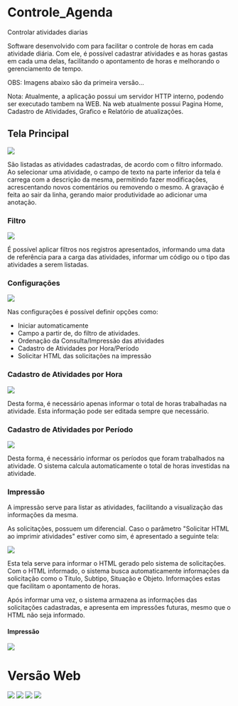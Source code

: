 # Controle_Agenda
Controlar atividades diarias

Software desenvolvido com para facilitar o controle de horas em cada atividade diária.
Com ele, é possível cadastrar atividades e as horas gastas em cada uma delas, facilitando o apontamento de horas e melhorando o gerenciamento de tempo.

OBS: Imagens abaixo são da primeira versão...

Nota: Atualmente, a aplicação possui um servidor HTTP interno, podendo ser executado tambem na WEB. Na web atualmente possui Pagina Home, Cadastro de Atividades, Grafico e Relatório de atualizações.


<h2>Tela Principal</h2>
<img src="https://github.com/GiovaniDaSilva/Controle_Agenda/blob/master/Imagens/Tela%20Principal.PNG">

São listadas as atividades cadastradas, de acordo com o filtro informado.
Ao selecionar uma atividade, o campo de texto na parte inferior da tela é carrega com a descrição da mesma, permitindo fazer modificações, acrescentando novos comentários ou removendo o mesmo. A gravação é feita ao sair da linha, gerando maior produtividade ao adicionar uma anotação.

<h3>Filtro</h3>
<img src="https://github.com/GiovaniDaSilva/Controle_Agenda/blob/master/Imagens/Filtro%20de%20Atividades.PNG">

É possível aplicar filtros nos registros apresentados, informando uma data de referência para a carga das atividades, informar um código ou o tipo das atividades a serem listadas.

<h3>Configurações</h3>
<img src="https://github.com/GiovaniDaSilva/Controle_Agenda/blob/master/Imagens/Configura%C3%A7%C3%B5es.PNG">

Nas configurações é possível definir opções como:
 <ul>
      <li>Iniciar automaticamente</li>            
      <li>Campo a partir de, do filtro de atividades.</li>
      <li>Ordenação da Consulta/Impressão das atividades</li>
      <li>Cadastro de Atividades por Hora/Período</li>    
      <li>Solicitar HTML das solicitações na impressão</li>      
 </ul>

<h3>Cadastro de Atividades por Hora</h3>
<img src="https://github.com/GiovaniDaSilva/Controle_Agenda/blob/master/Imagens/Atividade%20por%20Horas%20trabalhadas.PNG">

Desta forma, é necessário apenas informar o total de horas trabalhadas na atividade. Esta informação pode ser editada sempre que necessário.

<h3>Cadastro de Atividades por Período</h3>
<img src="https://github.com/GiovaniDaSilva/Controle_Agenda/blob/master/Imagens/Atividade%20por%20Periodo.PNG">

Desta forma, é necessário informar os períodos que foram trabalhados na atividade. O sistema calcula automaticamente o total de horas investidas na atividade.

<h3>Impressão</h3>

A impressão serve para listar as atividades, facilitando a visualização das informações da mesma.

As solicitações, possuem um diferencial.
Caso o parâmetro "Solicitar HTML ao imprimir atividades" estiver como sim, é apresentado a seguinte tela:

<img src="https://github.com/GiovaniDaSilva/Controle_Agenda/blob/master/Imagens/HTML%20Impress%C3%A3o.PNG">

Esta tela serve para informar o HTML gerado pelo sistema de solicitações.
Com o HTML informado, o sistema busca automaticamente informações da solicitação como o Titulo, Subtipo, Situação e Objeto. Informações estas que facilitam o apontamento de horas.

Após informar uma vez, o sistema armazena as informações das solicitações cadastradas, e apresenta em impressões futuras, mesmo que o HTML não seja informado.

<h4>Impressão</h4>
<img src="https://github.com/GiovaniDaSilva/Controle_Agenda/blob/master/Imagens/Impress%C3%A3o.PNG">



<h1>Versão Web</h1>
<img src="https://github.com/GiovaniDaSilva/Controle_Agenda/blob/master/Imagens/Inicial%20Web.PNG">

<img src="https://github.com/GiovaniDaSilva/Controle_Agenda/blob/master/Imagens/Cadastro%20Web.PNG">

<img src="https://github.com/GiovaniDaSilva/Controle_Agenda/blob/master/Imagens/Impressao%20Web.PNG">

<img src="https://github.com/GiovaniDaSilva/Controle_Agenda/blob/master/Imagens/Configura%C3%A7%C3%B5es%20Web.PNG">






